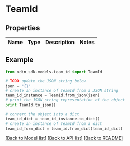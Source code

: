 # TeamId


## Properties

Name | Type | Description | Notes
------------ | ------------- | ------------- | -------------

## Example

```python
from odin_sdk.models.team_id import TeamId

# TODO update the JSON string below
json = "{}"
# create an instance of TeamId from a JSON string
team_id_instance = TeamId.from_json(json)
# print the JSON string representation of the object
print TeamId.to_json()

# convert the object into a dict
team_id_dict = team_id_instance.to_dict()
# create an instance of TeamId from a dict
team_id_form_dict = team_id.from_dict(team_id_dict)
```
[[Back to Model list]](../README.md#documentation-for-models) [[Back to API list]](../README.md#documentation-for-api-endpoints) [[Back to README]](../README.md)


